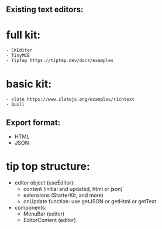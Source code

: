 
## Existing text editors:
# full kit:
    - CKEditor
    - TinyMCE
    - TipTop https://tiptap.dev/docs/examples
# basic kit:
    - slate https://www.slatejs.org/examples/richtext
    - Quill

## Export format:
- HTML
- JSON

# tip top structure:
- editor object (useEditor):
    - content (initial and updated, html or json)
    - extensions (StarterKit, and more)
    - onUpdate function: use getJSON or getHtml or getText
- components:
    - MenuBar (editor) 
    - EditorContent (editor)